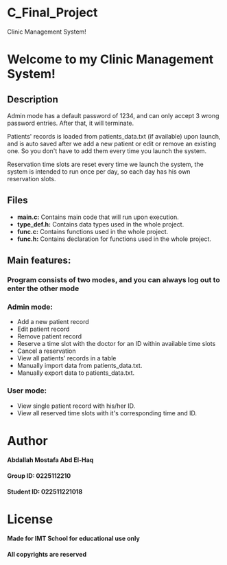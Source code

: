 # C_Final_Project
Clinic Management System!
# Welcome to my Clinic Management System!

## Description

Admin mode has a default password of 1234, and can only accept 3 wrong password entries. After that, it will terminate.

Patients' records is loaded from patients_data.txt (if available) upon launch, and is auto saved after we add a new patient or edit or remove an existing one. So you don't have to add them every time you launch the system.

Reservation time slots are reset every time we launch the system, the system is intended to run once per day, so each day has his own reservation slots.



## Files

- **main.c:** Contains main code that will run upon execution.
- **type_def.h:** Contains data types used in the whole project.
- **func.c:** Contains functions used in the whole project.
- **func.h:** Contains declaration for functions used in the whole project.




## Main features:

### Program consists of two modes, and you can always log out to enter the other mode
###  Admin mode: 


- Add a new patient record
- Edit patient record
- Remove patient record
- Reserve a time slot with the doctor for an ID within available time slots
- Cancel a reservation 
- View all patients' records in a table
- Manually import data from patients_data.txt.
- Manually export data to patients_data.txt.

###  User mode: 
- View single patient record with his/her ID.
- View all reserved time slots with it's corresponding time and ID.

# Author
#### Abdallah Mostafa Abd El-Haq
#### Group ID:   0225112210
#### Student ID: 022511221018

# License
####  Made for IMT School for educational use only
####   All copyrights are reserved
